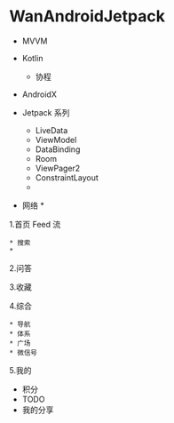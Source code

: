 # WanAndroidJetpack

* MVVM
* Kotlin
  * 协程
* AndroidX
* Jetpack 系列
  * LiveData
  * ViewModel
  * DataBinding
  * Room
  * ViewPager2
  * ConstraintLayout
  * 

* 网络
  * 





1.首页 Feed 流

	* 搜索
	* 

2.问答

3.收藏

4.综合

	* 导航
	* 体系
	* 广场
	* 微信号

5.我的

* 积分
* TODO
* 我的分享













